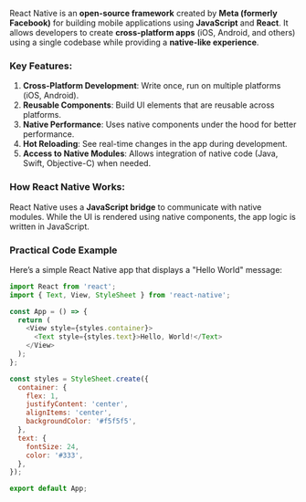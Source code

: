 React Native is an **open-source framework** created by **Meta (formerly Facebook)** for building mobile applications using **JavaScript** and **React**. It allows developers to create **cross-platform apps** (iOS, Android, and others) using a single codebase while providing a **native-like experience**.

### Key Features:
1. **Cross-Platform Development**: Write once, run on multiple platforms (iOS, Android).
2. **Reusable Components**: Build UI elements that are reusable across platforms.
3. **Native Performance**: Uses native components under the hood for better performance.
4. **Hot Reloading**: See real-time changes in the app during development.
5. **Access to Native Modules**: Allows integration of native code (Java, Swift, Objective-C) when needed.

### How React Native Works:
React Native uses a **JavaScript bridge** to communicate with native modules. While the UI is rendered using native components, the app logic is written in JavaScript.

### Practical Code Example
Here’s a simple React Native app that displays a "Hello World" message:

```javascript
import React from 'react';
import { Text, View, StyleSheet } from 'react-native';

const App = () => {
  return (
    <View style={styles.container}>
      <Text style={styles.text}>Hello, World!</Text>
    </View>
  );
};

const styles = StyleSheet.create({
  container: {
    flex: 1,
    justifyContent: 'center',
    alignItems: 'center',
    backgroundColor: '#f5f5f5',
  },
  text: {
    fontSize: 24,
    color: '#333',
  },
});

export default App;
```

